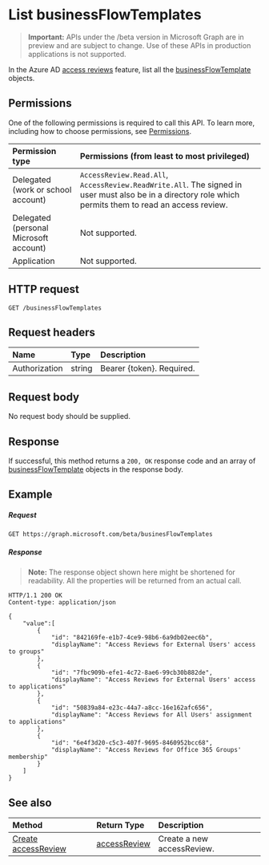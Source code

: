 # List businessFlowTemplates

> **Important:** APIs under the /beta version in Microsoft Graph are in preview and are subject to change. Use of these APIs in production applications is not supported.

In the Azure AD [access reviews](../resources/accessreviews_root.md) feature, list all the [businessFlowTemplate](../resources/businessflowtemplate.md) objects.
## Permissions
One of the following permissions is required to call this API. To learn more, including how to choose permissions, see [Permissions](../../../concepts/permissions_reference.md).

|Permission type                        | Permissions (from least to most privileged)              |
|:--------------------------------------|:---------------------------------------------------------|
|Delegated (work or school account)     | `AccessReview.Read.All`, `AccessReview.ReadWrite.All`.  The signed in user must also be in a directory role which permits them to read an access review. |
|Delegated (personal Microsoft account) | Not supported. |
|Application                            | Not supported. |

## HTTP request
<!-- { "blockType": "ignored" } -->
```http
GET /businessFlowTemplates
```
## Request headers
| Name         | Type        | Description |
|:-------------|:------------|:------------|
| Authorization | string | Bearer \{token\}. Required. |

## Request body
No request body should be supplied.

## Response
If successful, this method returns a `200, OK` response code and an array of [businessFlowTemplate](../resources/businessflowtemplate.md) objects in the response body.

## Example
##### Request

<!-- {
  "blockType": "request",
  "name": "get_businesFlowTemplate"
}-->
```http
GET https://graph.microsoft.com/beta/businesFlowTemplates
```

##### Response
>**Note:** The response object shown here might be shortened for readability. All the properties will be returned from an actual call.
<!-- {
  "blockType": "response",
  "truncated": true,
  "@odata.type": "microsoft.graph.businessFlowTemplate",
    "isCollection": true
} -->
```http
HTTP/1.1 200 OK
Content-type: application/json

{
    "value":[
        {
            "id": "842169fe-e1b7-4ce9-98b6-6a9db02eec6b",
            "displayName": "Access Reviews for External Users' access to groups"
        },
        {
            "id": "7fbc909b-efe1-4c72-8ae6-99cb30b882de",
            "displayName": "Access Reviews for External Users' access to applications"
        },
        {
            "id": "50839a84-e23c-44a7-a8cc-16e162afc656",
            "displayName": "Access Reviews for All Users' assignment to applications"
        },
        {
            "id": "6e4f3d20-c5c3-407f-9695-8460952bcc68",
            "displayName": "Access Reviews for Office 365 Groups' membership"
        } 
    ]
}

```

## See also

| Method		   | Return Type	|Description|
|:---------------|:--------|:----------|
|[Create accessReview](accessreview_create.md) |	[accessReview](../resources/accessreview.md) |	Create a new accessReview. |




<!-- {
  "type": "#page.annotation",
  "description": "List business flow template",
  "keywords": "",
  "section": "documentation",
  "tocPath": ""
}-->

